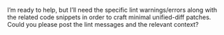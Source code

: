 I’m ready to help, but I’ll need the specific lint warnings/errors along with the related code snippets in order to craft minimal unified-diff patches. Could you please post the lint messages and the relevant context?